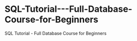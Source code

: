 # SQL-Tutorial---Full-Database-Course-for-Beginners
SQL Tutorial - Full Database Course for Beginners
